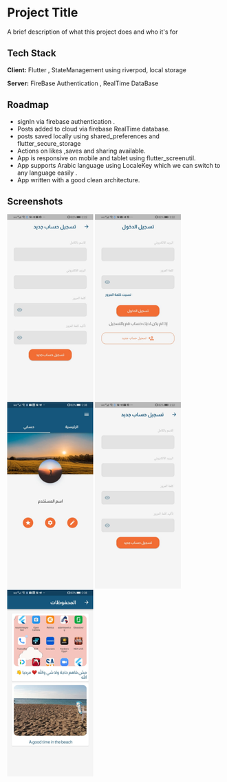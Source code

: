 
# Project Title

A brief description of what this project does and who it's for


## Tech Stack

**Client:**  Flutter , StateManagement using riverpod, local storage 

**Server:** FireBase Authentication , RealTime DataBase


## Roadmap

- signIn via firebase authentication .
- Posts added to cloud via firebase RealTime database.
- posts saved locally using shared_preferences and flutter_secure_storage
- Actions on likes ,saves and sharing available.
- App is responsive on mobile and tablet using flutter_screenutil.
- App supports Arabic language using LocaleKey which we can switch to any language easily .
- App written with a good clean architecture.



## Screenshots
<img src="https://github.com/omarezz332/omar_adel_posts/raw/master/assets/screen_shots/signup.jpeg" width="200" />
<img src="https://github.com/omarezz332/omar_adel_posts/raw/master/assets/screen_shots/login.jpeg" width="200" />
<img src="https://github.com/omarezz332/omar_adel_posts/raw/master/assets/screen_shots/profile.jpeg" width="200" />
<img src="https://github.com/omarezz332/omar_adel_posts/raw/master/assets/screen_shots/signup.jpeg" width="200" />
<img src="https://github.com/omarezz332/omar_adel_posts/raw/master/assets/screen_shots/saves.jpeg" width="200" />

[comment]: <> (![App Screenshot]&#40;https://github.com/omarezz332/omar_adel_posts/raw/master/assets/screen_shots/.jpeg=250x250&#41;)

[comment]: <> (![App Screenshot]&#40;https://github.com/omarezz332/omar_adel_posts/raw/master/assets/screen_shots/posts.jpeg=250x250&#41;)

[comment]: <> (![App Screenshot]&#40;https://github.com/omarezz332/omar_adel_posts/raw/master/assets/screen_shots/profile.jpeg=250x250&#41;)

[comment]: <> (![App Screenshot]&#40;https://github.com/omarezz332/omar_adel_posts/raw/master/assets/screen_shots/saves.jpeg=250x250&#41;)